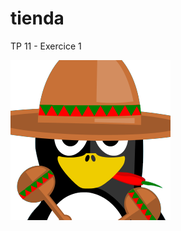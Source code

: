 # tienda

TP 11 - Exercice 1

![Pingouin Mexicain](./tienda/empanadas/static/empanadas/img/mexicanPingouin.png)
